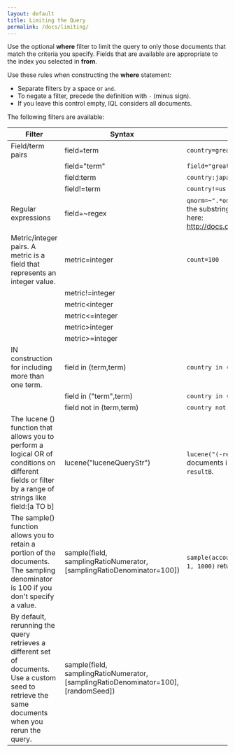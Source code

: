 ```yaml
---
layout: default
title: Limiting the Query
permalink: /docs/limiting/
---
```


Use the optional **where** filter to limit the query to only those documents that match the criteria you specify. Fields that are available are appropriate to the index you selected in **from**. 

Use these rules when constructing the **where** statement:

- Separate filters by a space or `and`.
- To negate a filter, precede the definition with `-` (minus sign).
- If you leave this control empty, IQL considers all documents. 

The following filters are available:

| Filter | Syntax | Example |
| --------- | ------------- | ---------|
| Field/term pairs | field=term | `country=greatbritain` |
|  | field="term" | `field="great britain"`
|  | field:term | `country:japan` |
|  | field!=term | `country!=us` |
| Regular expressions | field=~regex | `qnorm=~".*online marketing.*"` returns the top queries that contain the substring `online marketing`. IQL uses java 7 syntax, referenced here: http://docs.oracle.com/javase/7/docs/api/java/util/regex/Pattern.html |
| Metric/integer pairs. A metric is a field that represents an integer value. | metric=integer | `count=100` |
|  | metric!=integer |  |
|  | metric<integer |  |
|  | metric<=integer |  |
|  | metric>integer |  |
|  | metric>=integer |  |
| IN construction for including more than one term. | field in (term,term) | `country in (greatbritain,france)` |
|  | field in ("term",term) | `country in ("great britain",france)` |
|  | field not in (term,term) | `country not in (canada,us,germany)` |
| The lucene () function that allows you to perform a logical OR of conditions on different fields or filter by a range of strings like field:[a TO b] | lucene("luceneQueryStr") | `lucene("(-resultA:0) OR (-resultB:0)")` returns the number of documents in the index that result in at least one `resultA` or one `resultB`. |
| The sample() function allows you to retain a portion of the documents. The sampling denominator is 100 if you don't specify a value.   | sample(field, samplingRatioNumerator, [samplingRatioDenominator=100]) | `sample(accountid, 1)` returns 1% of account IDs. `sample(accountid, 1, 1000)` returns .1% of account IDs. |
| By default, rerunning the query retrieves a different set of documents. Use a custom seed to retrieve the same documents when you rerun the query. | sample(field, samplingRatioNumerator, [samplingRatioDenominator=100], [randomSeed]) |  |


